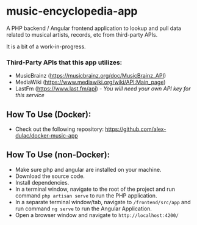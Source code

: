 # music-encyclopedia-app

A PHP backend / Angular frontend application to lookup and pull data related to musical artists, records, etc from third-party APIs.

It is a bit of a work-in-progress.

### Third-Party APIs that this app utilizes:

- MusicBrainz (https://musicbrainz.org/doc/MusicBrainz_API)
- MediaWiki (https://www.mediawiki.org/wiki/API:Main_page)
- LastFm (https://www.last.fm/api) - <i>You will need your own API key for this service</i>

## How To Use (Docker):

- Check out the following repository: https://github.com/alex-dulac/docker-music-app

## How To Use (non-Docker):

- Make sure php and angular are installed on your machine.
- Download the source code.
- Install dependencies.
- In a terminal window, navigate to the root of the project and run command `php artisan serve` to run the PHP application.
- In a separate terminal window/tab, navigate to `/frontend/src/app` and run command `ng serve` to run the Angular Application.
- Open a browser window and navigate to `http://localhost:4200/`
